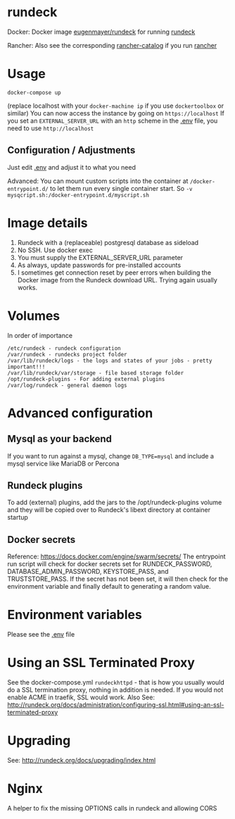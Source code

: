 rundeck
==============

Docker: Docker image [eugenmayer/rundeck](https://hub.docker.com/r/eugenmayer/rundeck/) for running [rundeck](http://rundeck.org)

Rancher: Also see the corresponding [rancher-catalog](https://github.com/EugenMayer/docker-rancher-extra-catalogs) if you run [rancher](https://rancher.com/)

# Usage

```
docker-compose up
```

(replace localhost with your `docker-machine ip` if you use `dockertoolbox` or similar)
You can now access the instance by going on `https://localhost`
If you set an `EXTERNAL_SERVER_URL` with an `http` scheme in the [.env](https://github.com/EugenMayer/rundeck/blob/master/.env) file, you need to use `http://localhost`

## Configuration / Adjustments 

Just edit [.env](https://github.com/EugenMayer/rundeck/blob/master/.env) and adjust it to what you need

Advanced: You can mount custom scripts into the container at `/docker-entrypoint.d/` to let them 
run every single container start. So `-v mysqcript.sh:/docker-entrypoint.d/myscript.sh`

# Image details

1. Rundeck with a (replaceable) postgresql database as sideload
1. No SSH.  Use docker exec
1. You must supply the EXTERNAL_SERVER_URL parameter
1. As always, update passwords for pre-installed accounts
1. I sometimes get connection reset by peer errors when building the Docker image from the Rundeck download URL.  Trying again usually works.

# Volumes

In order of importance

```
/etc/rundeck - rundeck configuration
/var/rundeck - rundecks project folder
/var/lib/rundeck/logs - the logs and states of your jobs - pretty important!!!
/var/lib/rundeck/var/storage - file based storage folder
/opt/rundeck-plugins - For adding external plugins
/var/log/rundeck - general daemon logs
```

# Advanced configuration

## Mysql as your backend

If you want to run against a mysql, change `DB_TYPE=mysql` and include a mysql service like MariaDB or Percona

## Rundeck plugins
To add (external) plugins, add the jars to the /opt/rundeck-plugins volume and they will be copied over to Rundeck's libext directory at container startup

## Docker secrets
Reference: https://docs.docker.com/engine/swarm/secrets/
The entrypoint run script will check for docker secrets set for RUNDECK_PASSWORD, DATABASE_ADMIN_PASSWORD, KEYSTORE_PASS, and TRUSTSTORE_PASS.  If the secret has not been set, it will then check for the environment variable and finally default to generating a random value.

# Environment variables

Please see the [.env](https://github.com/EugenMayer/rundeck/blob/master/.env) file

# Using an SSL Terminated Proxy
See the docker-compose.yml `rundeckhttpd` - that is how you usually would do a SSL termination proxy, nothing in addition is needed.
If you would not enable ACME in traefik, SSL would work.
Also See: http://rundeck.org/docs/administration/configuring-ssl.html#using-an-ssl-terminated-proxy

# Upgrading
See: http://rundeck.org/docs/upgrading/index.html

# Nginx
A helper to fix the missing OPTIONS calls in rundeck and allowing CORS 
